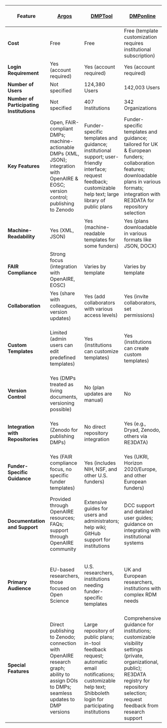 | **Feature**       | [**Argos**](https://argos.openaire.eu/splash/) | [**DMPTool**](https://dmptool.org) | [**DMPonline**](https://dmponline.dcc.ac.uk/) | [**Data Stewardship Wizard**](https://ds-wizard.org/) |
|--------------------------|-----------|--------------|---------------|----------------------------------|
| **Cost**                 | Free      | Free         | Free (template customization requires institutional subscription) | Free (basic); customization requires programming skills |
| **Login Requirement**    | Yes (account required) | Yes (account required) | Yes (account required) | Yes (account required) |
| **Number of Users**      | Not specified | 124,380 Users | 142,003 Users | Not specified |
| **Number of Participating Institutions** | Not specified | 407 Institutions | 342 Organizations | Not specified |
| **Key Features**         | Open, FAIR-compliant DMPs; machine-actionable DMPs (XML, JSON); integration with OpenAIRE & EOSC; version control; publishing to Zenodo | Funder-specific templates and guidance; institutional support; user-friendly interface; request feedback; customizable help text; large library of public plans | Funder-specific templates and guidance; tailored for UK & European funders; collaboration features; downloadable plans in various formats; integration with RE3DATA for repository selection | Smart questionnaires; interactive data management planning; real-time collaboration; FAIR guidance & metrics; version history; extensive template customization using TDK; REST API for integrations |
| **Machine-Readability**  | Yes (XML, JSON) | Yes (machine-readable templates for some funders) | Yes (plans downloadable in various formats like JSON, DOCX) | Yes (JSON, RDF/XML) |
| **FAIR Compliance**      | Strong focus (integration with OpenAIRE, EOSC) | Varies by template | Varies by template | Strong focus (FAIR metrics and evaluation, automated guidance on FAIR principles) |
| **Collaboration**        | Yes (share with colleagues, version updates) | Yes (add collaborators with various access levels) | Yes (invite collaborators, set permissions) | Yes (real-time collaboration, version control, comments and notes) |
| **Custom Templates**     | Limited (admin users can edit predefined templates) | Yes (institutions can customize templates) | Yes (institutions can create custom templates) | Yes (extensive customization through Template Development Kit and Knowledge Models) |
| **Version Control**      | Yes (DMPs treated as living documents, versioning possible) | No (plan updates are manual) | No | Yes (every change is recorded with version history, can create snapshots) |
| **Integration with Repositories** | Yes (Zenodo for publishing DMPs) | No direct repository integration | Yes (e.g., Dryad, Zenodo, others via RE3DATA) | Yes (supports submission to external services, RDF export for interoperability) |
| **Funder-Specific Guidance** | Yes (FAIR compliance focus, no specific funder templates) | Yes (includes NIH, NSF, and other U.S. funders) | Yes (UKRI, Horizon 2020/Europe, and other European funders) | Yes (Horizon Europe, Horizon 2020, Science Europe) |
| **Documentation and Support** | Provided through OpenAIRE resources; FAQs; support through OpenAIRE community | Extensive guides for users and administrators; help wiki; GitHub support for institutions | DCC support and detailed user guides; guidance on integrating with institutional systems | Detailed API documentation; training materials for custom templates; video tutorials for Template Development Kit |
| **Primary Audience**     | EU-based researchers, those focused on Open Science | U.S. researchers, institutions needing funder-specific templates | UK and European researchers, institutions with complex RDM needs | Researchers needing a highly customizable and adaptive DMP process, those focused on FAIR principles |
| **Special Features**     | Direct publishing to Zenodo; connection with OpenAIRE research graph; ability to assign DOIs to DMPs; seamless updates to DMP versions | Large repository of public plans; in-tool feedback request; automatic email notifications; customizable help text; Shibboleth login for participating institutions | Comprehensive guidance for institutions; customizable visibility settings (private, organizational, public); RE3DATA registry for repository selection; request feedback from research support | Adaptive questioning; automatic guidance on FAIR principles; real-time collaborative editing; integration with FAIRsharing; version control with history; ability to create custom Knowledge Models |
